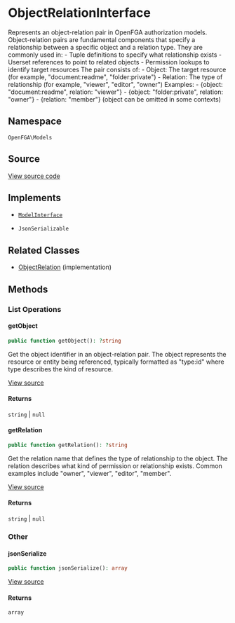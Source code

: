 # ObjectRelationInterface

Represents an object-relation pair in OpenFGA authorization models. Object-relation pairs are fundamental components that specify a relationship between a specific object and a relation type. They are commonly used in: - Tuple definitions to specify what relationship exists - Userset references to point to related objects - Permission lookups to identify target resources The pair consists of: - Object: The target resource (for example, &quot;document:readme&quot;, &quot;folder:private&quot;) - Relation: The type of relationship (for example, &quot;viewer&quot;, &quot;editor&quot;, &quot;owner&quot;) Examples: - {object: &quot;document:readme&quot;, relation: &quot;viewer&quot;} - {object: &quot;folder:private&quot;, relation: &quot;owner&quot;} - {relation: &quot;member&quot;} (object can be omitted in some contexts)

## Namespace

`OpenFGA\Models`

## Source

[View source code](https://github.com/evansims/openfga-php/blob/main/src/Models/ObjectRelationInterface.php)

## Implements

* [`ModelInterface`](ModelInterface.md)

* `JsonSerializable`

## Related Classes

* [ObjectRelation](Models/ObjectRelation.md) (implementation)

## Methods

### List Operations

#### getObject

```php
public function getObject(): ?string

```

Get the object identifier in an object-relation pair. The object represents the resource or entity being referenced, typically formatted as &quot;type:id&quot; where type describes the kind of resource.

[View source](https://github.com/evansims/openfga-php/blob/main/src/Models/ObjectRelationInterface.php#L40)

#### Returns

`string` &#124; `null`

#### getRelation

```php
public function getRelation(): ?string

```

Get the relation name that defines the type of relationship to the object. The relation describes what kind of permission or relationship exists. Common examples include &quot;owner&quot;, &quot;viewer&quot;, &quot;editor&quot;, &quot;member&quot;.

[View source](https://github.com/evansims/openfga-php/blob/main/src/Models/ObjectRelationInterface.php#L50)

#### Returns

`string` &#124; `null`

### Other

#### jsonSerialize

```php
public function jsonSerialize(): array

```

[View source](https://github.com/evansims/openfga-php/blob/main/src/Models/ObjectRelationInterface.php#L56)

#### Returns

`array`
